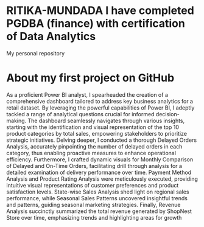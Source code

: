 # RITIKA-MUNDADA I have completed PGDBA (finance) with certification of Data Analytics
My personal repository
# About my first project on GitHub
As a proficient Power BI analyst, I spearheaded the creation of a comprehensive dashboard tailored to address key business analytics for a retail dataset. By leveraging the powerful capabilities of Power BI, I adeptly tackled a range of analytical questions crucial for informed decision-making. The dashboard seamlessly navigates through various insights, starting with the identification and visual representation of the top 10 product categories by total sales, empowering stakeholders to prioritize strategic initiatives. Delving deeper, I conducted a thorough Delayed Orders Analysis, accurately pinpointing the number of delayed orders in each category, thus enabling proactive measures to enhance operational efficiency. Furthermore, I crafted dynamic visuals for Monthly Comparison of Delayed and On-Time Orders, facilitating drill through analysis for a detailed examination of delivery performance over time. Payment Method Analysis and Product Rating Analysis were meticulously executed, providing intuitive visual representations of customer preferences and product satisfaction levels. State-wise Sales Analysis shed light on regional sales performance, while Seasonal Sales Patterns uncovered insightful trends and patterns, guiding seasonal marketing strategies. Finally, Revenue Analysis succinctly summarized the total revenue generated by ShopNest Store over time, emphasizing trends and highlighting areas for growth
